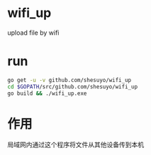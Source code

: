 # wifi_up
upload file by wifi

# run
``` bash
go get -u -v github.com/shesuyo/wifi_up
cd $GOPATH/src/github.com/shesuyo/wifi_up
go build && ./wifi_up.exe
```

# 作用
局域网内通过这个程序将文件从其他设备传到本机
